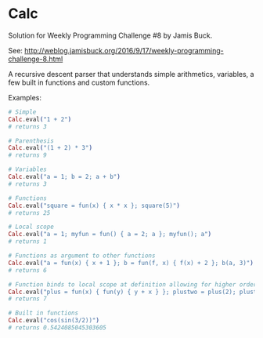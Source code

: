 # Calc

Solution for Weekly Programming Challenge #8 by Jamis Buck.

See: http://weblog.jamisbuck.org/2016/9/17/weekly-programming-challenge-8.html

A recursive descent parser that understands simple arithmetics, variables, a few
built in functions and custom functions.

Examples:

```elixir
# Simple
Calc.eval("1 + 2")
# returns 3

# Parenthesis
Calc.eval("(1 + 2) * 3")
# returns 9

# Variables
Calc.eval("a = 1; b = 2; a + b")
# returns 3

# Functions
Calc.eval("square = fun(x) { x * x }; square(5)")
# returns 25

# Local scope
Calc.eval("a = 1; myfun = fun() { a = 2; a }; myfun(); a")
# returns 1

# Functions as argument to other functions
Calc.eval("a = fun(x) { x + 1 }; b = fun(f, x) { f(x) + 2 }; b(a, 3)")
# returns 6

# Function binds to local scope at definition allowing for higher order functions
Calc.eval("plus = fun(x) { fun(y) { y + x } }; plustwo = plus(2); plustwo(5)")
# returns 7

# Built in functions
Calc.eval("cos(sin(3/2))")
# returns 0.5424085045303605
```
